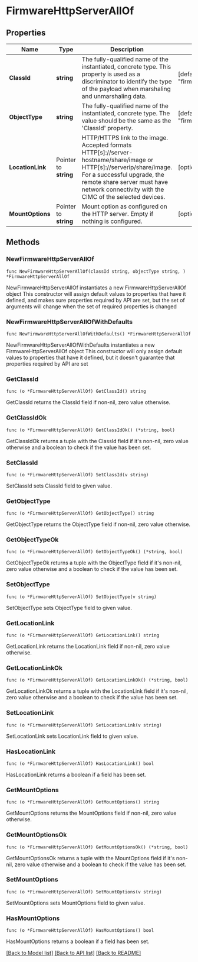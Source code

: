 # FirmwareHttpServerAllOf

## Properties

Name | Type | Description | Notes
------------ | ------------- | ------------- | -------------
**ClassId** | **string** | The fully-qualified name of the instantiated, concrete type. This property is used as a discriminator to identify the type of the payload when marshaling and unmarshaling data. | [default to "firmware.HttpServer"]
**ObjectType** | **string** | The fully-qualified name of the instantiated, concrete type. The value should be the same as the &#39;ClassId&#39; property. | [default to "firmware.HttpServer"]
**LocationLink** | Pointer to **string** | HTTP/HTTPS link to the image. Accepted formats HTTP[s]://server-hostname/share/image or HTTP[s]://serverip/share/image. For a successful upgrade, the remote share server must have network connectivity with the CIMC of the selected devices. | [optional] 
**MountOptions** | Pointer to **string** | Mount option as configured on the HTTP server. Empty if nothing is configured. | [optional] 

## Methods

### NewFirmwareHttpServerAllOf

`func NewFirmwareHttpServerAllOf(classId string, objectType string, ) *FirmwareHttpServerAllOf`

NewFirmwareHttpServerAllOf instantiates a new FirmwareHttpServerAllOf object
This constructor will assign default values to properties that have it defined,
and makes sure properties required by API are set, but the set of arguments
will change when the set of required properties is changed

### NewFirmwareHttpServerAllOfWithDefaults

`func NewFirmwareHttpServerAllOfWithDefaults() *FirmwareHttpServerAllOf`

NewFirmwareHttpServerAllOfWithDefaults instantiates a new FirmwareHttpServerAllOf object
This constructor will only assign default values to properties that have it defined,
but it doesn't guarantee that properties required by API are set

### GetClassId

`func (o *FirmwareHttpServerAllOf) GetClassId() string`

GetClassId returns the ClassId field if non-nil, zero value otherwise.

### GetClassIdOk

`func (o *FirmwareHttpServerAllOf) GetClassIdOk() (*string, bool)`

GetClassIdOk returns a tuple with the ClassId field if it's non-nil, zero value otherwise
and a boolean to check if the value has been set.

### SetClassId

`func (o *FirmwareHttpServerAllOf) SetClassId(v string)`

SetClassId sets ClassId field to given value.


### GetObjectType

`func (o *FirmwareHttpServerAllOf) GetObjectType() string`

GetObjectType returns the ObjectType field if non-nil, zero value otherwise.

### GetObjectTypeOk

`func (o *FirmwareHttpServerAllOf) GetObjectTypeOk() (*string, bool)`

GetObjectTypeOk returns a tuple with the ObjectType field if it's non-nil, zero value otherwise
and a boolean to check if the value has been set.

### SetObjectType

`func (o *FirmwareHttpServerAllOf) SetObjectType(v string)`

SetObjectType sets ObjectType field to given value.


### GetLocationLink

`func (o *FirmwareHttpServerAllOf) GetLocationLink() string`

GetLocationLink returns the LocationLink field if non-nil, zero value otherwise.

### GetLocationLinkOk

`func (o *FirmwareHttpServerAllOf) GetLocationLinkOk() (*string, bool)`

GetLocationLinkOk returns a tuple with the LocationLink field if it's non-nil, zero value otherwise
and a boolean to check if the value has been set.

### SetLocationLink

`func (o *FirmwareHttpServerAllOf) SetLocationLink(v string)`

SetLocationLink sets LocationLink field to given value.

### HasLocationLink

`func (o *FirmwareHttpServerAllOf) HasLocationLink() bool`

HasLocationLink returns a boolean if a field has been set.

### GetMountOptions

`func (o *FirmwareHttpServerAllOf) GetMountOptions() string`

GetMountOptions returns the MountOptions field if non-nil, zero value otherwise.

### GetMountOptionsOk

`func (o *FirmwareHttpServerAllOf) GetMountOptionsOk() (*string, bool)`

GetMountOptionsOk returns a tuple with the MountOptions field if it's non-nil, zero value otherwise
and a boolean to check if the value has been set.

### SetMountOptions

`func (o *FirmwareHttpServerAllOf) SetMountOptions(v string)`

SetMountOptions sets MountOptions field to given value.

### HasMountOptions

`func (o *FirmwareHttpServerAllOf) HasMountOptions() bool`

HasMountOptions returns a boolean if a field has been set.


[[Back to Model list]](../README.md#documentation-for-models) [[Back to API list]](../README.md#documentation-for-api-endpoints) [[Back to README]](../README.md)


